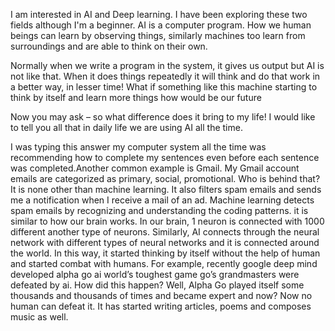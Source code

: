I am interested in AI and Deep learning. I have been exploring these two fields although I'm a beginner.
AI is a computer program. How we human beings can learn by observing things, similarly machines too learn from surroundings and are able to think on their own.

Normally when we write a program in the system, it gives us output but AI is not like that. When it does things repeatedly it will think and do that work in a better way, in lesser time! What if something like this machine starting to think by itself and learn more things how would be our future

Now you may ask – so what difference does it bring to my life! I would like to tell you all that in daily life we are using AI all the time.

I was typing this answer my computer system all the time was recommending how to complete my sentences even before each sentence was completed.Another common example is Gmail. My Gmail account emails are categorized as primary, social, promotional. Who is behind that? It is none other than machine learning. It also filters spam emails and sends me a notification when I receive a mail of an ad. Machine learning detects spam emails by recognizing and understanding the coding patterns.
it is similar to how our brain works. In our brain, 1 neuron is connected with 1000 different another type of neurons. Similarly, AI connects through the neural network with different types of neural networks and it is connected around the world. In this way, it started thinking by itself without the help of human and started combat with humans. For example, recently google deep mind developed alpha go ai world’s toughest game go’s grandmasters were defeated by ai. How did this happen? Well, Alpha Go played itself some thousands and thousands of times and became expert and now? Now no human can defeat it. It has started writing articles, poems and composes music as well.
